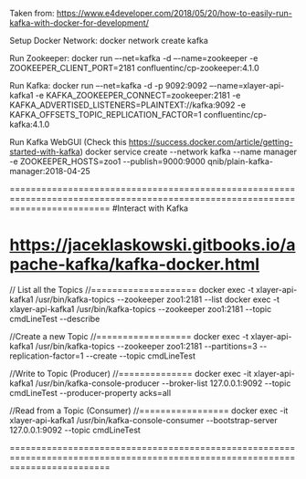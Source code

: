 Taken from:
https://www.e4developer.com/2018/05/20/how-to-easily-run-kafka-with-docker-for-development/

Setup Docker Network:
docker network create kafka

Run Zookeeper:
docker run –-net=kafka -d –-name=zookeeper -e ZOOKEEPER_CLIENT_PORT=2181 confluentinc/cp-zookeeper:4.1.0

Run Kafka:
docker run –-net=kafka -d -p 9092:9092 –-name=xlayer-api-kafka1 -e KAFKA_ZOOKEEPER_CONNECT=zookeeper:2181 -e KAFKA_ADVERTISED_LISTENERS=PLAINTEXT://kafka:9092 -e KAFKA_OFFSETS_TOPIC_REPLICATION_FACTOR=1 confluentinc/cp-kafka:4.1.0

Run Kafka WebGUI (Check this https://success.docker.com/article/getting-started-with-kafka)
docker service create --network kafka --name manager -e ZOOKEEPER_HOSTS=zoo1 --publish=9000:9000 qnib/plain-kafka-manager:2018-04-25

===============================================================================================================================
#Interact with Kafka
# https://jaceklaskowski.gitbooks.io/apache-kafka/kafka-docker.html

// List all the Topics
//====================
docker exec -t xlayer-api-kafka1 /usr/bin/kafka-topics --zookeeper zoo1:2181 --list
docker exec -t xlayer-api-kafka1 /usr/bin/kafka-topics --zookeeper zoo1:2181 --topic cmdLineTest --describe

//Create a new Topic
//==================
docker exec -t xlayer-api-kafka1 /usr/bin/kafka-topics --zookeeper zoo1:2181 --partitions=3 --replication-factor=1 --create --topic cmdLineTest

//Write to Topic (Producer)
//==============
docker exec -it xlayer-api-kafka1 /usr/bin/kafka-console-producer --broker-list 127.0.0.1:9092 --topic cmdLineTest --producer-property acks=all

//Read from a Topic (Consumer)
//=================
docker exec -it xlayer-api-kafka1 /usr/bin/kafka-console-consumer --bootstrap-server 127.0.0.1:9092 --topic cmdLineTest

===============================================================================================================================